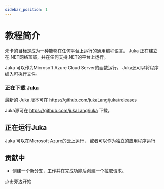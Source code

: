 ```yaml
---
sidebar_position: 1
---
```


# 教程简介

朱卡的目标是成为一种能够在任何平台上运行的通用编程语言。 Juka 正在建立在.NET网络顶部，并在任何支持.NET的平台上运行。

Juka 可以作为Microsoft Azure Cloud Server的函数运行。 Juka还可以将程序编入可执行文件。

### 正在下载 Juka
最新的 Juka 版本可在 https://github.com/jukaLang/juka/releases

Juka源可在 https://github.com/jukaLang/juka 下载。

## 正在运行Juka
Juka 可以在Microsoft Azure的云上运行， 或者可以作为独立的应用程序运行

## 贡献中
- 创建一个新分支，工作并在完成功能后创建一个拉取请求。

点击旁边开始